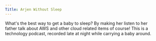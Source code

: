 ```yaml
---
Title: Arjen Without Sleep
---
```


What's the best way to get a baby to sleep? By making her listen to her father talk about AWS and other cloud related items of course! This is a technology podcast, recorded late at night while carrying a baby around.